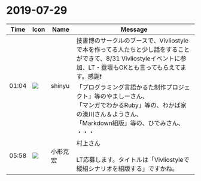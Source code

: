 # 2019-07-29

|Time|Icon|Name|Message|
|---|---|---|---|
|01:04|![](https://avatars.slack-edge.com/2018-04-27/354445776386_e258f5ed5ba887b08668_72.jpg)|shinyu|技書博のサークルのブースで、Vivliostyleで本を作ってる人たちと少し話をすることができて、8/31 Vivliostyleイベントに参加、LT・登壇もOKとも言ってもらえてます。感謝❗<br>「プログラミング言語かるた制作プロジェクト」等のやましーさん、<br>「マンガでわかるRuby」等の、わかば家の湊川さん＆ようさん、<br>「Markdown組版」等の、ひでみさん、<br>・・・|
|05:58|![](https://avatars.slack-edge.com/2019-06-22/674537731207_65d60a0f5a770df7a1a0_72.png)|小形克宏|村上さん<br><br>LT応募します。タイトルは「Vivliostyleで縦組シナリオを組版する」ですかね。|
